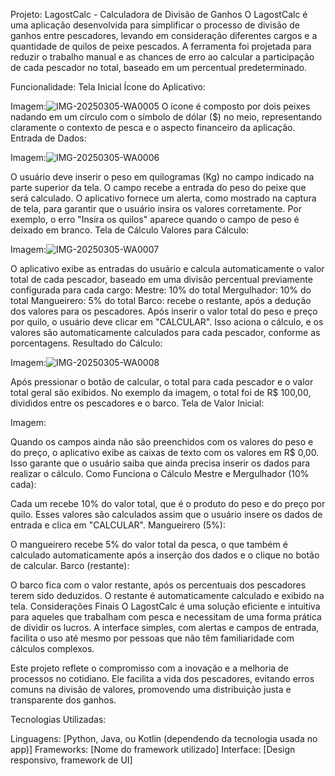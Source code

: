 Projeto: LagostCalc - Calculadora de Divisão de Ganhos
O LagostCalc é uma aplicação desenvolvida para simplificar o processo de divisão de ganhos entre pescadores, levando em consideração diferentes cargos e a quantidade de quilos de peixe pescados. A ferramenta foi projetada para reduzir o trabalho manual e as chances de erro ao calcular a participação de cada pescador no total, baseado em um percentual predeterminado.

Funcionalidade: Tela Inicial
Ícone do Aplicativo:

Imagem:![IMG-20250305-WA0005](https://github.com/user-attachments/assets/99c7a2a1-f003-4bce-85e5-82ec821323a7)
O ícone é composto por dois peixes nadando em um círculo com o símbolo de dólar ($) no meio, representando claramente o contexto de pesca e o aspecto financeiro da aplicação.
Entrada de Dados:

Imagem:![IMG-20250305-WA0006](https://github.com/user-attachments/assets/a5aeea8f-2098-4f17-b860-d492ad1d661c)

O usuário deve inserir o peso em quilogramas (Kg) no campo indicado na parte superior da tela. O campo recebe a entrada do peso do peixe que será calculado.
O aplicativo fornece um alerta, como mostrado na captura de tela, para garantir que o usuário insira os valores corretamente. Por exemplo, o erro "Insira os quilos" aparece quando o campo de peso é deixado em branco.
Tela de Cálculo
Valores para Cálculo:

Imagem:![IMG-20250305-WA0007](https://github.com/user-attachments/assets/cd2de8d8-c510-4d5c-a338-72046f20973b)

O aplicativo exibe as entradas do usuário e calcula automaticamente o valor total de cada pescador, baseado em uma divisão percentual previamente configurada para cada cargo:
Mestre: 10% do total
Mergulhador: 10% do total
Mangueirero: 5% do total
Barco: recebe o restante, após a dedução dos valores para os pescadores.
Após inserir o valor total do peso e preço por quilo, o usuário deve clicar em "CALCULAR". Isso aciona o cálculo, e os valores são automaticamente calculados para cada pescador, conforme as porcentagens.
Resultado do Cálculo:

Imagem:![IMG-20250305-WA0008](https://github.com/user-attachments/assets/f02186ca-5288-42db-9449-4fe9f02b73cb)

Após pressionar o botão de calcular, o total para cada pescador e o valor total geral são exibidos. No exemplo da imagem, o total foi de R$ 100,00, divididos entre os pescadores e o barco.
Tela de Valor Inicial:

Imagem:


Quando os campos ainda não são preenchidos com os valores do peso e do preço, o aplicativo exibe as caixas de texto com os valores em R$ 0,00.
Isso garante que o usuário saiba que ainda precisa inserir os dados para realizar o cálculo.
Como Funciona o Cálculo
Mestre e Mergulhador (10% cada):

Cada um recebe 10% do valor total, que é o produto do peso e do preço por quilo. Esses valores são calculados assim que o usuário insere os dados de entrada e clica em "CALCULAR".
Mangueirero (5%):

O mangueirero recebe 5% do valor total da pesca, o que também é calculado automaticamente após a inserção dos dados e o clique no botão de calcular.
Barco (restante):

O barco fica com o valor restante, após os percentuais dos pescadores terem sido deduzidos. O restante é automaticamente calculado e exibido na tela.
Considerações Finais
O LagostCalc é uma solução eficiente e intuitiva para aqueles que trabalham com pesca e necessitam de uma forma prática de dividir os lucros. A interface simples, com alertas e campos de entrada, facilita o uso até mesmo por pessoas que não têm familiaridade com cálculos complexos.

Este projeto reflete o compromisso com a inovação e a melhoria de processos no cotidiano. Ele facilita a vida dos pescadores, evitando erros comuns na divisão de valores, promovendo uma distribuição justa e transparente dos ganhos.

Tecnologias Utilizadas:

Linguagens: [Python, Java, ou Kotlin (dependendo da tecnologia usada no app)]
Frameworks: [Nome do framework utilizado]
Interface: [Design responsivo, framework de UI]

